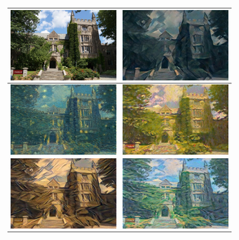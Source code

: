 
![](examples/content/mcmaster.jpg) | ![](examples/output/result0.jpg)
:-------------------------------:|:--------------------------------:
![](examples/output/result1.jpg) |  ![](examples/output/result2.jpg)
![](examples/output/result3.jpg) |  ![](examples/output/result4.jpg)
